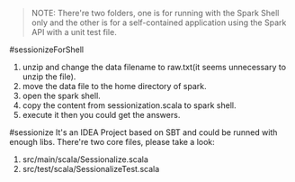 >NOTE: There're two folders, one is for running with the Spark Shell only and the other is for a self-contained application using the Spark API with a unit test file.

#sessionizeForShell
1. unzip and change the data filename to raw.txt(it seems unnecessary to unzip the file).
2. move the data file to the home directory of spark.
3. open the spark shell.
4. copy the content from sessionization.scala to spark shell.
5. execute it then you could get the answers.

#sessionize
It's an IDEA Project based on SBT and could be runned with enough libs. There're two core files, please take a look:

1. src/main/scala/Sessionalize.scala
2. src/test/scala/SessionalizeTest.scala
